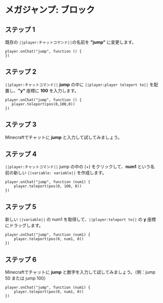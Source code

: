 # メガジャンプ: ブロック

## ステップ 1
既存の ``||player:チャットコマンド||``の名前を **"jump"** に変更します。

```blocks
player.onChat("jump", function () { 
}) 
```

## ステップ 2

``||player:チャットコマンド||`` **jump** の中に ``||player:player teleport to||`` を配置し、**"y"** 座標に **100** を入力します。

```blocks
player.onChat("jump", function () { 
   player.teleport(pos(0,100,0))  
}) 
```

## ステップ 3

Minecraftでチャットに **jump** と入力して試してみましょう。


## ステップ 4

``||player:チャットコマンド||`` jump の中の (+) をクリックして、**num1** という名前の新しい ``||variable: variable||`` を作成します。

```blocks
player.onChat("jump", function (num1) {
    player.teleport(pos(0, 100, 0))
})
```

## ステップ 5

新しい ``||variable||`` の num1 を取得して、``||player:teleport to||`` の **y** 座標にドラッグします。

```blocks
player.onChat("jump", function (num1) {
    player.teleport(pos(0, num1, 0))
})
```

## ステップ 6

Minecraftでチャットに **jump** と数字を入力して試してみましょう。（例：jump 50 または jump 100）

```blocks
player.onChat("jump", function (num1) {
    player.teleport(pos(0, num1, 0))
})
```
